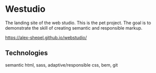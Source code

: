 # Westudio

The landing site of the web studio. This is the pet project. The goal is to demonstrate the skill of creating semantic and responsible markup.

https://alex-shepel.github.io/webstudio/

## Technologies

semantic html, sass, adaptive/responsible css, bem, git
